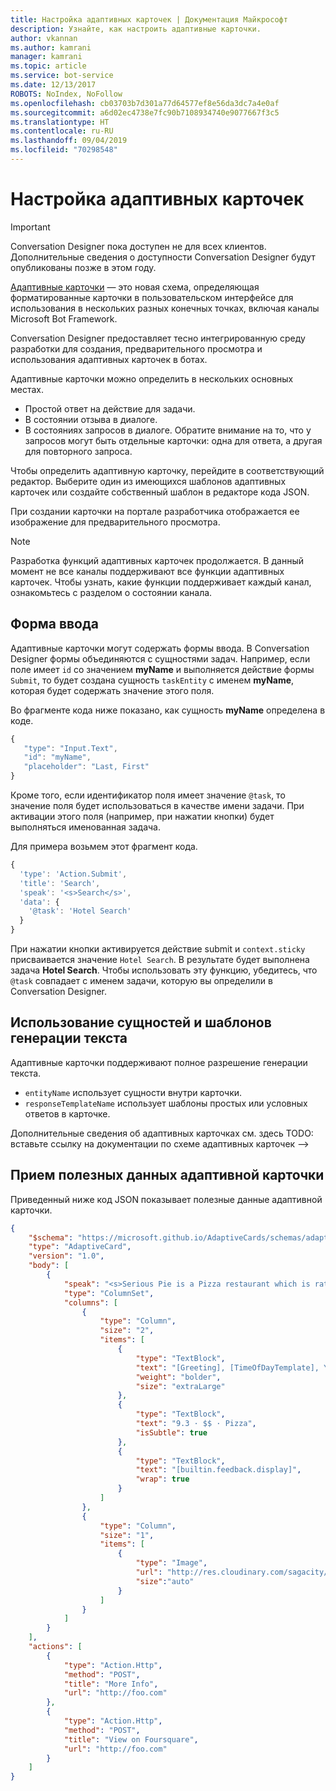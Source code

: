 ```yaml
---
title: Настройка адаптивных карточек | Документация Майкрософт
description: Узнайте, как настроить адаптивные карточки.
author: vkannan
ms.author: kamrani
manager: kamrani
ms.topic: article
ms.service: bot-service
ms.date: 12/13/2017
ROBOTS: NoIndex, NoFollow
ms.openlocfilehash: cb03703b7d301a77d64577ef8e56da3dc7a4e0af
ms.sourcegitcommit: a6d02ec4738e7fc90b7108934740e9077667f3c5
ms.translationtype: HT
ms.contentlocale: ru-RU
ms.lasthandoff: 09/04/2019
ms.locfileid: "70298548"
---
```

# <a name="configure-adaptive-cards"></a>Настройка адаптивных карточек
> [!IMPORTANT]
> Conversation Designer пока доступен не для всех клиентов. Дополнительные сведения о доступности Conversation Designer будут опубликованы позже в этом году.

<a href="http://adaptivecards.io" target="_blank">Адаптивные карточки</a> — это новая схема, определяющая форматированные карточки в пользовательском интерфейсе для использования в нескольких разных конечных точках, включая каналы Microsoft Bot Framework. 

Conversation Designer предоставляет тесно интегрированную среду разработки для создания, предварительного просмотра и использования адаптивных карточек в ботах. 

Адаптивные карточки можно определить в нескольких основных местах.

- Простой ответ на действие для задачи.
- В состоянии отзыва в диалоге.
- В состояниях запросов в диалоге. Обратите внимание на то, что у запросов могут быть отдельные карточки: одна для ответа, а другая для повторного запроса.

Чтобы определить адаптивную карточку, перейдите в соответствующий редактор. Выберите один из имеющихся шаблонов адаптивных карточек или создайте собственный шаблон в редакторе кода JSON. 

При создании карточки на портале разработчика отображается ее изображение для предварительного просмотра.

> [!NOTE]
> Разработка функций адаптивных карточек продолжается. В данный момент не все каналы поддерживают все функции адаптивных карточек. Чтобы узнать, какие функции поддерживает каждый канал, ознакомьтесь с разделом о состоянии канала.

## <a name="input-form"></a>Форма ввода

Адаптивные карточки могут содержать формы ввода. В Conversation Designer формы объединяются с сущностями задач. Например, если поле имеет `id` со значением **myName** и выполняется действие формы `Submit`, то будет создана сущность `taskEntity` с именем **myName**, которая будет содержать значение этого поля. 

Во фрагменте кода ниже показано, как сущность **myName** определена в коде.

```javascript
{
   "type": "Input.Text",
   "id": "myName",
   "placeholder": "Last, First"
}
```

Кроме того, если идентификатор поля имеет значение `@task`, то значение поля будет использоваться в качестве имени задачи. При активации этого поля (например, при нажатии кнопки) будет выполняться именованная задача. 

Для примера возьмем этот фрагмент кода.

```javascript
{
  'type': 'Action.Submit',
  'title': 'Search',
  'speak': '<s>Search</s>',
  'data': {
    '@task': 'Hotel Search'
  }
}
```

При нажатии кнопки активируется действие submit и `context.sticky` присваивается значение `Hotel Search`. В результате будет выполнена задача **Hotel Search**. Чтобы использовать эту функцию, убедитесь, что `@task` совпадает с именем задачи, которую вы определили в Conversation Designer.

## <a name="use-entities-and-language-generation-templates"></a>Использование сущностей и шаблонов генерации текста
Адаптивные карточки поддерживают полное разрешение генерации текста.

* `entityName` использует сущности внутри карточки.
* `responseTemplateName` использует шаблоны простых или условных ответов в карточке.

Дополнительные сведения об адаптивных карточках см. здесь TODO: вставьте ссылку на документации по схеме адаптивных карточек -->

## <a name="sample-adaptive-card-payload"></a>Прием полезных данных адаптивной карточки

Приведенный ниже код JSON показывает полезные данные адаптивной карточки.

```json
{
    "$schema": "https://microsoft.github.io/AdaptiveCards/schemas/adaptive-card.json",
    "type": "AdaptiveCard",
    "version": "1.0",
    "body": [
        {
            "speak": "<s>Serious Pie is a Pizza restaurant which is rated 9.3 by customers.</s>",
            "type": "ColumnSet",
            "columns": [
                {
                    "type": "Column",
                    "size": "2",
                    "items": [
                        {
                            "type": "TextBlock",
                            "text": "[Greeting], [TimeOfDayTemplate], You can eat in {location}",
                            "weight": "bolder",
                            "size": "extraLarge"
                        },
                        {
                            "type": "TextBlock",
                            "text": "9.3 · $$ · Pizza",
                            "isSubtle": true
                        },
                        {
                            "type": "TextBlock",
                            "text": "[builtin.feedback.display]",
                            "wrap": true
                        }
                    ]
                },
                {
                    "type": "Column",
                    "size": "1",
                    "items": [
                        {
                            "type": "Image",
                            "url": "http://res.cloudinary.com/sagacity/image/upload/c_crop,h_670,w_635,x_0,y_0/c_scale,w_640/v1397425743/Untitled-4_lviznp.jpg",
                            "size":"auto"
                        }
                    ]
                }
            ]
        }
    ],
    "actions": [
        {
            "type": "Action.Http",
            "method": "POST",
            "title": "More Info",
            "url": "http://foo.com"
        },
        {
            "type": "Action.Http",
            "method": "POST",
            "title": "View on Foursquare",
            "url": "http://foo.com"
        }
    ]
}
```

